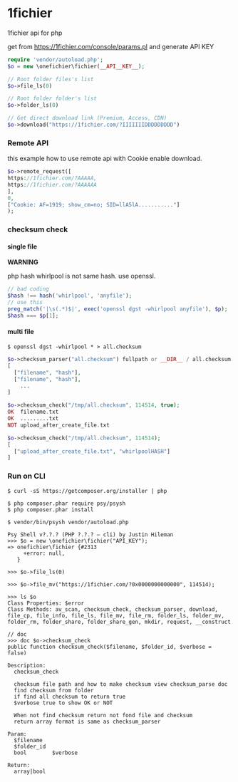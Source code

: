 # 1fichier
1fichier api for php

get from https://1fichier.com/console/params.pl and generate API KEY

```php
require 'vendor/autoload.php';
$o = new \onefichier\fichier(__API__KEY__);

// Root folder files's list
$o->file_ls(0)

// Root folder folder's list
$o->folder_ls(0)

// Get direct download link (Premium, Access, CDN)
$o->download("https://1fichier.com/?IIIIIIIDDDDDDDDD")

```

### Remote API
this example how to use remote api with Cookie enable download.
```php
$o->remote_request([
https://1fichier.com/?AAAAA,
https://1fichier.com/?AAAAAA
],
0, 
["Cookie: AF=1919; show_cm=no; SID=llA5lA..........."]
);
```

### checksum check

#### single file

**WARNING**

php hash whirlpool is not same hash. use openssl.
```php
// bad coding
$hash !== hash('whirlpool', 'anyfile');
// use this
preg_match('|\s(.*)$|', exec('openssl dgst -whirlpool anyfile'), $p);
$hash === $p[1];
```

#### multi file
```shell
$ openssl dgst -whirlpool * > all.checksum
```
```php
$o->checksum_parser("all.checksum") fullpath or __DIR__ / all.checksum
[
  ["filename", "hash"],
  ["filename", "hash"],
    ...
]

$o->checksum_check("/tmp/all.checksum", 114514, true);
OK  filename.txt
OK  .........txt
NOT upload_after_create_file.txt

$o->checksum_check("/tmp/all.checksum", 114514);
[
  ["upload_after_create_file.txt", "whirlpoolHASH"]
]
```

### Run on CLI
```shell
$ curl -sS https://getcomposer.org/installer | php

$ php composer.phar require psy/psysh
$ php composer.phar install

$ vendor/bin/psysh vendor/autoload.php

Psy Shell v?.?.? (PHP ?.?.? — cli) by Justin Hileman
>>> $o = new \onefichier\fichier("API_KEY");
=> onefichier\fichier {#2313
     +error: null,
   }

>>> $o->file_ls(0)

>>> $o->file_mv("https://1fichier.com/?0x0000000000000", 114514);

>>> ls $o
Class Properties: $error
Class Methods: av_scan, checksum_check, checksum_parser, download, file_cp, file_info, file_ls, file_mv, file_rm, folder_ls, folder_mv, folder_rm, folder_share, folder_share_gen, mkdir, request, __construct

// doc
>>> doc $o->checksum_check
public function checksum_check($filename, $folder_id, $verbose = false)

Description:
  checksum_check
  
  checksum file path and how to make checksum view checksum_parse doc
  find checksum from folder
  if find all checksum to return true
  $verbose true to show OK or NOT
  
  When not find checksum return not fond file and checksum
  return array format is same as checksum_parser

Param:
  $filename            
  $folder_id           
  bool        $verbose 

Return:
  array|bool 

```
